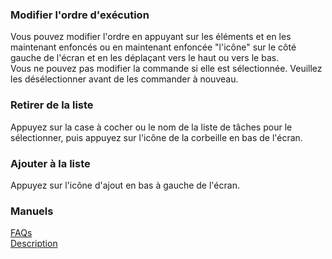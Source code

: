 ### Modifier l'ordre d'exécution  
Vous pouvez modifier l'ordre en appuyant sur les éléments et en les maintenant enfoncés ou en maintenant enfoncée "l'icône" sur le côté gauche de l'écran et en les déplaçant vers le haut ou vers le bas.  
Vous ne pouvez pas modifier la commande si elle est sélectionnée. Veuillez les désélectionner avant de les commander à nouveau.  

### Retirer de la liste  
Appuyez sur la case à cocher ou le nom de la liste de tâches pour le sélectionner, puis appuyez sur l'icône de la corbeille en bas de l'écran.  

### Ajouter à la liste  
Appuyez sur l'icône d'ajout en bas à gauche de l'écran.  

### Manuels  
[FAQs](https://sentaroh.github.io/Documents/SMBSync3/SMBSync3_FAQ_EN.htm)  
[Description](https://sentaroh.github.io/Documents/SMBSync3/SMBSync3_Desc_EN.htm)  
